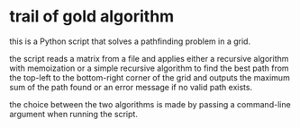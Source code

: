 # trail of gold algorithm
this is a Python script that solves a pathfinding problem in a grid. 

the script reads a matrix from a file and applies either a recursive algorithm with memoization or a simple recursive algorithm to find the best path from the top-left to the bottom-right corner of the grid and outputs the maximum sum of the path found or an error message if no valid path exists. 

the choice between the two algorithms is made by passing a command-line argument when running the script.
